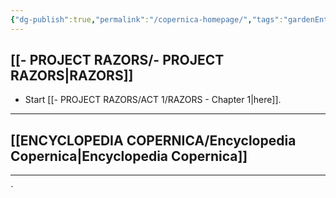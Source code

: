 ```yaml
---
{"dg-publish":true,"permalink":"/copernica-homepage/","tags":"gardenEntry"}
---
```



## [[- PROJECT RAZORS/- PROJECT RAZORS\|RAZORS]]

* Start [[- PROJECT RAZORS/ACT 1/RAZORS - Chapter 1\|here]].

---

## [[ENCYCLOPEDIA COPERNICA/Encyclopedia Copernica\|Encyclopedia Copernica]]


---


`










